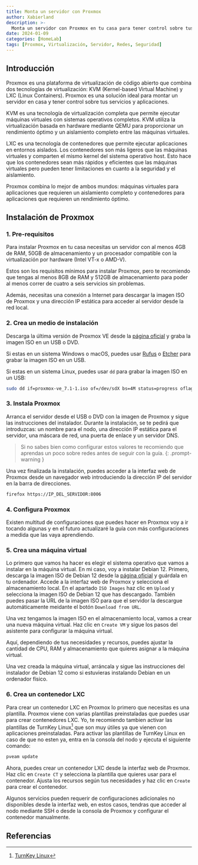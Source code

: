 ```yaml
---
title: Monta un servidor con Proxmox
author: Xabierland
description: >-
  Monta un servidor con Proxmox en tu casa para tener control sobre tus servicios y aplicaciones.
date: 2024-01-09
categories: [HomeLab]
tags: [Proxmox, Virtualización, Servidor, Redes, Seguridad]
---
```


## Introducción

Proxmox es una plataforma de virtualización de código abierto que combina dos tecnologías de virtualización: KVM (Kernel-based Virtual Machine) y LXC (Linux Containers). Proxmox es una solución ideal para montar un servidor en casa y tener control sobre tus servicios y aplicaciones.

KVM es una tecnología de virtualización completa que permite ejecutar máquinas virtuales con sistemas operativos completos. KVM utiliza la virtualización basada en hardware mediante QEMU para proporcionar un rendimiento óptimo y un aislamiento completo entre las máquinas virtuales.

LXC es una tecnología de contenedores que permite ejecutar aplicaciones en entornos aislados. Los contenedores son más ligeros que las máquinas virtuales y comparten el mismo kernel del sistema operativo host. Esto hace que los contenedores sean más rápidos y eficientes que las máquinas virtuales pero pueden tener limitaciones en cuanto a la seguridad y el aislamiento.

Proxmox combina lo mejor de ambos mundos: máquinas virtuales para aplicaciones que requieren un aislamiento completo y contenedores para aplicaciones que requieren un rendimiento óptimo.

## Instalación de Proxmox

### 1. Pre-requisitos

Para instalar Proxmox en tu casa necesitas un servidor con al menos 4GB de RAM, 50GB de almacenamiento y un procesador compatible con la virtualización por hardware (Intel VT-x o AMD-V).

Estos son los requisitos mínimos para instalar Proxmox, pero te recomiendo que tengas al menos 8GB de RAM y 512GB de almacenamiento para poder al menos correr de cuatro a seis servicios sin problemas.

Además, necesitas una conexión a Internet para descargar la imagen ISO de Proxmox y una dirección IP estática para acceder al servidor desde la red local.

### 2. Crea un medio de instalación

Descarga la última versión de Proxmox VE desde la [página oficial](https://www.proxmox.com/es/proxmox-ve) y graba la imagen ISO en un USB o DVD.

Si estas en un sistema Windows o macOS, puedes usar [Rufus](https://rufus.ie/es/) o [Etcher](https://www.balena.io/etcher/) para grabar la imagen ISO en un USB.

Si estas en un sistema Linux, puedes usar `dd` para grabar la imagen ISO en un USB:

```bash
sudo dd if=proxmox-ve_7.1-1.iso of=/dev/sdX bs=4M status=progress oflag=sync
```

### 3. Instala Proxmox

Arranca el servidor desde el USB o DVD con la imagen de Proxmox y sigue las instrucciones del instalador. Durante la instalación, se te pedirá que introduzcas: un nombre para el nodo, una dirección IP estática para el servidor, una máscara de red, una puerta de enlace y un servidor DNS.

> Si no sabes bien como configurar estos valores te recomiendo que aprendas un poco sobre redes antes de seguir con la guía.
{: .prompt-warning }

Una vez finalizada la instalación, puedes acceder a la interfaz web de Proxmox desde un navegador web introduciendo la dirección IP del servidor en la barra de direcciones.

```bash
firefox https://IP_DEL_SERVIDOR:8006
```

### 4. Configura Proxmox

Existen multitud de configuraciones que puedes hacer en Proxmox voy a ir tocando algunas y en el futuro actualizaré la guía con más configuraciones a medida que las vaya aprendiendo.

### 5. Crea una máquina virtual

Lo primero que vamos ha hacer es elegir el sistema operativo que vamos a instalar en la máquina virtual. En mi caso, voy a instalar Debian 12.
Primero, descarga la imagen ISO de Debian 12 desde la [página oficial](https://www.debian.org/distrib/netinst) y guárdala en tu ordenador.
Accede a la interfaz web de Proxmox y selecciona el almacenamiento local. En el apartado `ISO Images` haz clic en `Upload` y selecciona la imagen ISO de Debian 12 que has descargado. También puedes pasar la URL de la imagen ISO para que el servidor la descargue automáticamente meidante el botón `Download from URL`.

Una vez tengamos la imagen ISO en el almacenamiento local, vamos a crear una nueva máquina virtual. Haz clic en `Create VM` y sigue los pasos del asistente para configurar la máquina virtual.

Aquí, dependiendo de tus necesidades y recursos, puedes ajustar la cantidad de CPU, RAM y almacenamiento que quieres asignar a la máquina virtual.

Una vez creada la máquina virtual, arráncala y sigue las instrucciones del instalador de Debian 12 como si estuvieras instalando Debian en un ordenador físico.

### 6. Crea un contenedor LXC

Para crear un contenedor LXC en Proxmox lo primero que necesitas es una plantilla. Proxmox viene con varias plantillas preinstaladas que puedes usar para crear contenedores LXC. Yo, te recomiendo tambien activar las plantillas de TurnKey Linux[^1] que son muy útiles ya que vienen con aplicaciones preinstaladas. Para activar las plantillas de TurnKey Linux en caso de que no esten ya, entra en la consola del nodo y ejecuta el siguiente comando:

```bash
pveam update
```

Ahora, puedes crear un contenedor LXC desde la interfaz web de Proxmox. Haz clic en `Create CT` y selecciona la plantilla que quieres usar para el contenedor. Ajusta los recursos según tus necesidades y haz clic en `Create` para crear el contenedor.

Algunos servicios pueden requerir de configuraciones adicionales no disponibles desde la interfaz web, en estos casos, tendras que acceder al nodo mediante SSH o desde la consola de Proxmox y configurar el contenedor manualmente.

## Referencias

[^1]: [TurnKey Linux](https://www.turnkeylinux.org/)
